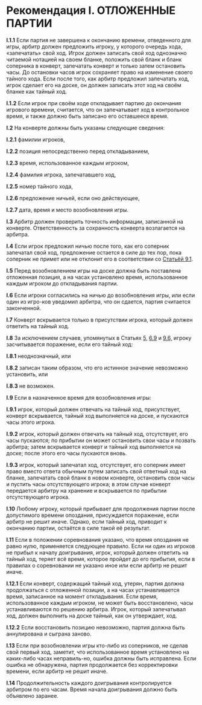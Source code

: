 Рекомендация I. ОТЛОЖЕННЫЕ ПАРТИИ
=================================

**I.1.1** Если партия не завершена к окончанию времени, отведенного для игры, арбитр должен предложить игроку, у которого очередь хода, «запечатать» свой ход. Игрок должен записать свой ход однозначно читаемой нотацией на своем бланке, положить свой бланк и бланк соперника в конверт, запечатать конверт и только затем остановить часы. До остановки часов игрок сохраняет право на изменение своего тайного хода. Если после того, как арбитр предложил запечатать ход, игрок сделает его на доске, он должен записать этот ход на своём бланке как тайный ход.

**I.1.2** Если игрок при своём ходе откладывает партию до окончания игрового времени, считается, что он запечатывает ход в контрольное время, и также должно быть записано его оставшееся время.

**I.2** На конверте должны быть указаны следующие сведения:

**I.2.1** фамилии игроков,

**I.2.2** позиция непосредственно перед откладыванием,

**I.2.3** время, использованное каждым игроком,

**I.2.4** фамилия игрока, запечатавшего ход,

**I.2.5** номер тайного хода,

**I.2.6** предложение ничьей, если оно действующее,

**I.2.7** дата, время и место возобновления игры.

**I.3** Арбитр должен проверить точность информации, записанной на конверте. Ответственность за сохранность конверта возлагается на арбитра.

**I.4** Если игрок предложил ничью после того, как его соперник запечатал свой ход, предложение остается в силе до тех пор, пока соперник не примет или не отклонит его в соответствии со [Статьёй 9.1](/ru/rules/article9).

**I.5** Перед возобновлением игры на доске должна быть поставлена отложенная позиция, а на часах установлено время, использованное каждым игроком до откладывания партии.

**I.6** Если игроки согласились на ничью до возобновления игры, или если один из игро-ков уведомил арбитра, что он сдается, партия считается законченной.

**I.7** Конверт вскрывается только в присутствии игрока, который должен ответить на тайный ход.

**I.8** За исключением случаев, упомянутых в Статьях [5](/ru/rules/article5), [6.9](/ru/rules/article6#6.9) и [9.6,](/ru/rules/article9#9.6) игроку засчитывается поражение, если его тайный ход:

**I.8.1** неоднозначный, или

**I.8.2** записан таким образом, что его истинное значение невозможно установить, или

**I.8.3** не возможен.

**I.9** Если в назначенное время для возобновления игры:

**I.9.1** игрок, который должен отвечать на тайный ход, присутствует, конверт вскрывается, тайный ход выполняется на доске, и пускаются часы этого игрока.

**I.9.2** игрок, который должен отвечать на тайный ход, отсутствует, его часы пускаются; по прибытии он может остановить свои часы и позвать арбитра; затем вскрывается конверт и тайный ход выполняется на доске; после этого его часы пускаются вновь.

**I.9.3** игрок, который запечатал ход, отсутствует, его соперник имеет право вместо ответа обычным путем записать свой ответный ход на бланке, запечатать свой бланк в новом конверте, остановить свои часы и пустить часы отсутствующего игрока; в этом случае конверт передается арбитру на хранение и вскрывается по прибытии отсутствующего игрока.

**I.10** Любому игроку, который прибывает для продолжения партии после допустимого времени опоздания, присуждается поражение, если арбитр не решит иначе. Однако, если тайный ход, приводит к окончанию партии, остаётся в силе такой её результат.

**I.11** Если в положении соревнования указано, что время опоздания не равно нулю, применяется следующее правило. Если ни один из игроков не прибыл к началу доигрывания, игрок, который должен ответить на тайный ход, теряет всё время, которое пройдет до его прибытия, если в правилах о соревновании не указано иное или если арбитр не решит иначе.

**I.12.1** Если конверт, содержащий тайный ход, утерян, партия должна продолжаться с отложенной позиции, а на часах устанавливается время, записанное на момент откладывания. Если время, использованное каждым игроком, не может быть восстановлено, часы устанавливаются по решению арбитра. Игрок, который запечатывал ход, должен выполнить на доске тайный, как он утверждает, ход.

**I.12.2** Если восстановить позицию невозможно, партия должна быть аннулирована и сыграна заново.

**I.13** Если при возобновлении игры кто-либо из соперников, не сделав свой первый ход, заметит, что использованное время установлено на каких-либо часах неправиль-но, ошибка должны быть исправлена. Если ошибка не обнаружена, партия продолжается без корректировки времени, если арбитр не решит иначе.

**I.14** Продолжительность каждого доигрывания контролируется арбитром по его часам. Время начала доигрывания должно быть объявлено заранее.